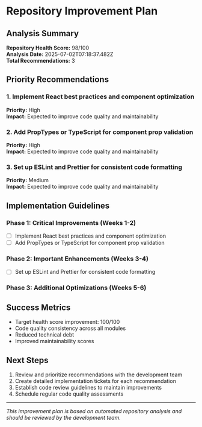 # Repository Improvement Plan

## Analysis Summary

**Repository Health Score:** 98/100  
**Analysis Date:** 2025-07-02T07:18:37.482Z  
**Total Recommendations:** 3

## Priority Recommendations

### 1. Implement React best practices and component optimization

**Priority:** High  
**Impact:** Expected to improve code quality and maintainability

### 2. Add PropTypes or TypeScript for component prop validation

**Priority:** High  
**Impact:** Expected to improve code quality and maintainability

### 3. Set up ESLint and Prettier for consistent code formatting

**Priority:** Medium  
**Impact:** Expected to improve code quality and maintainability



## Implementation Guidelines

### Phase 1: Critical Improvements (Weeks 1-2)
- [ ] Implement React best practices and component optimization
- [ ] Add PropTypes or TypeScript for component prop validation

### Phase 2: Important Enhancements (Weeks 3-4)
- [ ] Set up ESLint and Prettier for consistent code formatting

### Phase 3: Additional Optimizations (Weeks 5-6)


## Success Metrics

- Target health score improvement: 100/100
- Code quality consistency across all modules
- Reduced technical debt
- Improved maintainability scores

## Next Steps

1. Review and prioritize recommendations with the development team
2. Create detailed implementation tickets for each recommendation
3. Establish code review guidelines to maintain improvements
4. Schedule regular code quality assessments

---
*This improvement plan is based on automated repository analysis and should be reviewed by the development team.*
